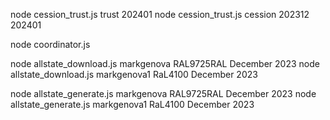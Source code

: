 node cession_trust.js trust 202401
node cession_trust.js cession 202312 202401

node coordinator.js

node allstate_download.js markgenova RAL9725RAL December 2023
node allstate_download.js markgenova1 RaL4100 December 2023

node allstate_generate.js markgenova RAL9725RAL December 2023
node allstate_generate.js markgenova1 RaL4100 December 2023